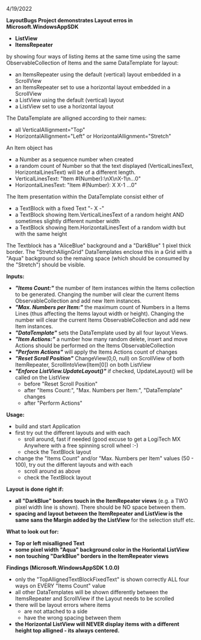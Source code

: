 4/19/2022

**LayoutBugs Project demonstrates Layout erros in Microsoft.WindowsAppSDK**

- **ListView**
- **ItemsRepeater**

by showing four ways of listing items at the same time using the same ObservableCollection of Items and the same DataTemplate for layout:

- an ItemsRepeater using the default (vertical) layout embedded in a ScrollView
- an ItemsRepeater set to use a horizontal layout embedded in a ScrollView
- a ListView using the default (vertical) layout
- a ListView set to use a horizontal layout

The DataTemplate are alligned according to their names:

- all VerticalAllignment="Top"
- HorizontalAllignment="Left" or HorizontalAllignment="Stretch"

An Item object has

- a Number as a sequence number when created
- a random count of Number so that the text displayed (VerticalLinesText, HorizontalLinesText) will be of a different length. 
- VerticalLinesText: "Item #(Number):\nX\nX-1\n...0"
- HorizontalLinesText: "Item #(Number): X X-1 ...0"

The Item presentation within the DataTemplate consist either of

- a TextBlock with a fixed Text "- X -"
- a TextBlock showing Item.VerticalLinesText of a random height AND sometimes slightly different number width
- a TextBlock showing Item.HorizontalLinesText of a random width but with the same height 

The Textblock has a "AliceBlue" background and a "DarkBlue" 1 pixel thick border. The "StretchAllignGrid" DataTemplates enclose this in a Grid with a "Aqua" background so the remaing space (which should be consumed by the "Stretch") should be visible. 


**Inputs:**

- ***"Items Count:"*** the number of Item instances within the Items collection to be generated. Changing the number will clear the current Items ObservableCollection and add new Item instances.
- ***"Max. Numbers per Item:"*** the maximum count of Numbers in a Items Lines (thus affecting the Items layout width or height). Changing the number will clear the current Items ObservableCollection and add new Item instances.
- ***"DataTemplate"*** sets the DataTemplate used by all four layout Views. 
- ***"Item Actions:"*** a number how many random delete, insert and move Actions should be performed on the Items ObservableCollection
- ***"Perform Actions"*** will apply the Items Actions count of changes
- ***"Reset Scroll Position"*** ChangeView(0,0, null) on ScrollView of both ItemRepeater, ScrollIntoView(Item[0]) on both ListView
- ***"Enforce ListView.UpdateLayout()"*** if checked, UpdateLayout() will be called on the ListView 
  + before "Reset Scroll Position"
  + after "Items Count:", "Max. Numbers per Item:", "DataTemplate" changes
  + after "Perform Actions"


**Usage:**

- build and start Application
- first try out the different layouts and with each 
  + sroll around, fast if needed (good excuse to get a LogiTech MX Anywhere with a free spinning scroll wheel :-)
  + check the TextBlock layout
- change the "Items Count" and/or "Max. Numbers per Item" values (50 - 100), try out the different layouts and with each
  + scroll around as above
  + check the TextBlock layout

**Layout is done right if:**

- **all "DarkBlue" borders touch in the ItemRepeater views** (e.g. a TWO pixel width line is shown). There should be NO space between them.
- **spacing and layout between the ItemRepeater and ListView is the same sans the Margin added by the ListView** for the selection stuff etc.


**What to look out for:**

- **Top or left misalligned Text**
- **some pixel width "Aqua" background color in the Horiontal ListView** 
- **non touching "DarkBlue" borders in the ItemRepeater views**

**Findings (Microsoft.WindowsAppSDK 1.0.0)**
- only the "TopAllignedTextBlockFixedText" is shown correctly ALL four ways on EVERY "Items Count" value
- all other DataTemplates will be shown differently between the ItemsRepeater and ScrollView if the Layout needs to be scrolled
- there will be layout errors where items
  + are not attached to a side
  + have the wrong spacing between them
- **the Horizontal ListView will NEVER display items with a different height top alligned - its always centered.**


